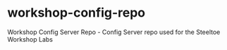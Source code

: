# workshop-config-repo
Workshop Config Server Repo - Config Server repo used for the Steeltoe Workshop Labs
